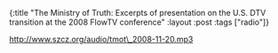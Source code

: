 {:title "The Ministry of Truth: Excerpts of presentation on the U.S. DTV transition at the 2008 FlowTV conference"
:layout :post
:tags  ["radio"]}

<http://www.szcz.org/audio/tmot\_2008-11-20.mp3>

